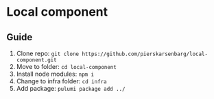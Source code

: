 # Local component

## Guide

1. Clone repo: `git clone https://github.com/pierskarsenbarg/local-component.git`
1. Move to folder: `cd local-component`
1. Install node modules: `npm i`
1. Change to infra folder: `cd infra`
1. Add package: `pulumi package add ../`
